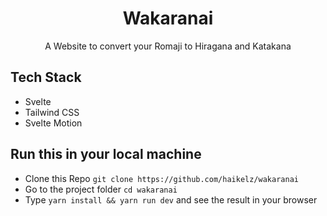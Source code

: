 <div align="center">
    <h1>Wakaranai</h1>
    <p>A Website to convert your Romaji to Hiragana and Katakana</p>
</div>

## Tech Stack

- Svelte
- Tailwind CSS
- Svelte Motion

## Run this in your local machine

- Clone this Repo `git clone https://github.com/haikelz/wakaranai`
- Go to the project folder `cd wakaranai`
- Type `yarn install && yarn run dev` and see the result in your browser

